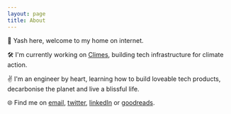 ```yaml
---
layout: page
title: About
---
```


👋 Yash here, welcome to my home on internet.

🛠 I'm currently working on [Climes](https://www.climes.io), building tech infrastructure for climate action.

✌️ I'm an engineer by heart, learning how to build loveable tech products, decarbonise the planet and live a blissful life.

🌐 Find me on [email](mailto:yash.minimal@gmail.com), [twitter](https://twitter.com/yashminimal), [linkedIn](https://www.linkedin.com/in/yashminimal/) or [goodreads](https://www.goodreads.com/user/show/81243216-yash-verma).
